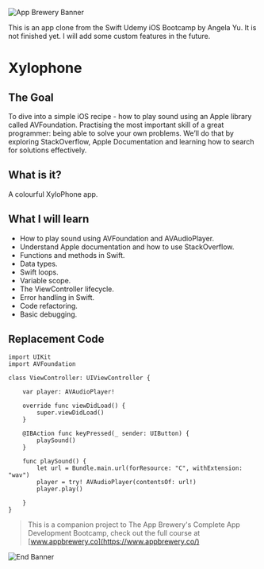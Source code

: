 ![App Brewery Banner](Documentation/AppBreweryBanner.png)

This is an app clone from the Swift Udemy iOS Bootcamp by Angela Yu.
It is not finished yet. I will add some custom features in the future.

# Xylophone

## The Goal

To dive into a simple iOS recipe - how to play sound using an Apple library called AVFoundation. 
Practising the most important skill of a great programmer: being able to solve your own problems. 
We’ll do that by exploring StackOverflow, Apple Documentation and learning how to search for solutions effectively. 


## What is it?

A colourful XyloPhone app.

## What I will learn

* How to play sound using AVFoundation and AVAudioPlayer.
* Understand Apple documentation and how to use StackOverflow.
* Functions and methods in Swift. 
* Data types.
* Swift loops.
* Variable scope.
* The ViewController lifecycle.
* Error handling in Swift.
* Code refactoring.
* Basic debugging.

## Replacement Code

```
import UIKit
import AVFoundation

class ViewController: UIViewController {
    
    var player: AVAudioPlayer!

    override func viewDidLoad() {
        super.viewDidLoad()
    }

    @IBAction func keyPressed(_ sender: UIButton) {
        playSound()
    }
    
    func playSound() {
        let url = Bundle.main.url(forResource: "C", withExtension: "wav")
        player = try! AVAudioPlayer(contentsOf: url!)
        player.play()
                
    }
}
```



>This is a companion project to The App Brewery's Complete App Development Bootcamp, check out the full course at [www.appbrewery.co](https://www.appbrewery.co/)

![End Banner](Documentation/readme-end-banner.png)

